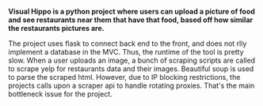 <b> Visual Hippo is a python project where users can upload a picture of food and see restaurants near 
them that have that food, based off how similar the restaurants pictures are. </b>

The project uses flask to connect back end to the front, and does not rlly implement a database in the MVC. 
Thus, the runtime of the tool is pretty slow. When a user uploads an image, a bunch of scraping scripts are called
to scrape yelp for restaurants data and their images. Beautiful soup is used to parse the scraped html. However, due to 
IP blocking restrictions, the projects calls upon a scraper api to handle rotating proxies. That's the main bottleneck issue
for the project. 
